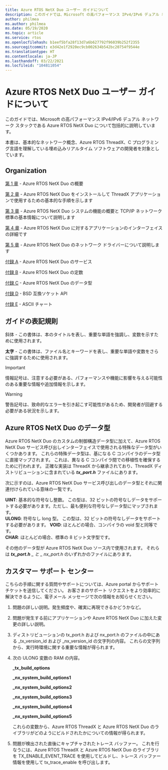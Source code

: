 ```yaml
---
title: Azure RTOS NetX Duo ユーザー ガイドについて
description: このガイドでは、Microsoft の高パフォーマンス IPv4/IPv6 デュアル ネットワーク スタックである Azure RTOS NetX Duo について包括的に説明しています。
author: philmea
ms.author: philmea
ms.date: 05/19/2020
ms.topic: article
ms.service: rtos
ms.openlocfilehash: b1eef5bfa28f13d7a6b627792f96039b252f2355
ms.sourcegitcommit: e3d42e1f2920ec9cb002634b542bc20754f9544e
ms.translationtype: HT
ms.contentlocale: ja-JP
ms.lasthandoff: 03/22/2021
ms.locfileid: "104811054"
---
```

# <a name="about-the-azure-rtos-netx-duo-user-guide"></a>Azure RTOS NetX Duo ユーザー ガイドについて

このガイドでは、Microsoft の高パフォーマンス IPv4/IPv6 デュアル ネットワーク スタックである Azure RTOS NetX Duo について包括的に説明しています。 

本書は、基本的なネットワーク概念、Azure RTOS ThreadX、C プログラミング言語を理解している埋め込みリアルタイム ソフトウェアの開発者を対象としています。

## <a name="organization"></a>Organization

[第 1 章](chapter1.md) - Azure RTOS NetX Duo の概要

[第 2 章](chapter2.md) - Azure RTOS NetX Duo をインストールして ThreadX アプリケーションで使用するための基本的な手順を示します

[第 3 章](chapter3.md) - Azure RTOS NetX Duo システムの機能の概要と TCP/IP ネットワーク標準の基本情報について説明します

[第 4 章](chapter4.md) - Azure RTOS NetX Duo に対するアプリケーションのインターフェイスの詳細です

[第 5 章](chapter5.md) - Azure RTOS NetX Duo のネットワーク ドライバーについて説明します

[付録 A](appendix-a.md) - Azure RTOS NetX Duo のサービス

[付録 B](appendix-b.md) - Azure RTOS NetX Duo の定数

[付録 C](appendix-c.md) - Azure RTOS NetX Duo のデータ型

[付録 D](appendix-d.md) - BSD 互換ソケット API

[付録 E](appendix-e.md) - ASCII チャート

## <a name="guide-conventions"></a>ガイドの表記規則

斜体 - この書体は、本のタイトルを表し、重要な単語を強調し、変数を示すために使用されます。

**太字** - この書体は、ファイル名とキーワードを表し、重要な単語や変数をさらに強調するために使用されます。

> [!IMPORTANT]
> 情報記号は、注意する必要がある、パフォーマンスや機能に影響を与える可能性のある重要な情報や追加情報を示します。
 
> [!WARNING]
> 警告記号は、致命的なエラーを引き起こす可能性があるため、開発者が回避する必要がある状況を示します。

## <a name="azure-rtos-netx-duo-data-types"></a>Azure RTOS NetX Duo のデータ型

Azure RTOS NetX Duo のカスタムの制御構造データ型に加えて、Azure RTOS NetX Duo サービス呼び出しインターフェイスで使用される特殊なデータ型がいくつかあります。 これらの特殊データ型は、基になる C コンパイラのデータ型に直接マップされます。 これは、異なる C コンパイラ間での移植性を確保するために行われます。 正確な実装は ThreadX から継承されており、ThreadX ディストリビューションに含まれている ***tx_port.h*** ファイルにあります。

次に示すのは、Azure RTOS NetX Duo サービス呼び出しのデータ型とそれに関連付けられている意味の一覧です。

**UINT**: 基本的な符号なし整数。 この型は、32 ビットの符号なしデータをサポートする必要があります。ただし、最も便利な符号なしデータ型にマップされます。  
**ULONG**: 符号なし long 型。 この型は、32 ビットの符号なしデータをサポートする必要があります。
**VOID**: ほとんどの場合、コンパイラの void 型と同等です。  
**CHAR**: ほとんどの場合、標準の 8 ビット文字型です。  

その他のデータ型が Azure RTOS NetX Duo ソース内で使用されます。 それらは ***tx_port.h** _ と _ *_nx_port.h_** のいずれかのファイルにあります。

## <a name="customer-support-center"></a>カスタマー サポート センター

こちらの手順に関する質問やサポートについては、Azure portal からサポート チケットを送信してください。 お客さまのサポート リクエストをより効率的に解決できるように、電子メール メッセージで次の情報をお知らせください。

1. 問題の詳しい説明。発生頻度や、確実に再現できるかどうかなど。
2. 問題が発生する前にアプリケーションや Azure RTOS NetX Duo に加えた変更の詳しい説明。
3. ディストリビューションの tx_port.h および nx_port.h のファイルの中にある _tx_version_id および _nx_version_id の文字列の内容。 これらの文字列から、実行時環境に関する重要な情報が得られます。
4. 次の ULONG 変数の RAM の内容。

    **_tx_build_options**

    **_nx_system_build_options1**

    **_nx_system_build_options2**

    **_nx_system_build_options3**

    **_nx_system_build_options4**

    **_nx_system_build_options5**

    これらの変数から、Azure RTOS ThreadX と Azure RTOS NetX Duo のライブラリがどのようにビルドされたかについての情報が得られます。

5. 問題が検出された直後にキャプチャされたトレース バッファー。 これを行なうには、Azure RTOS ThreadX と Azure RTOS NetX Duo のライブラリを TX_ENABLE_EVENT_TRACE を使用してビルドし、トレース バッファー情報を使用して tx_trace_enable を呼び出します。

